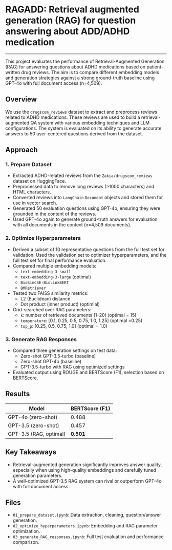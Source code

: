 # RAGADD: Retrieval augmented generation (RAG) for question answering about ADD/ADHD medication
-------------

This project evaluates the performance of Retrieval-Augmented Generation (RAG) for answering questions about ADHD medications based on patient-written drug reviews. The aim is to compare different embedding models and generation strategies against a strong ground-truth baseline using GPT-4o with full document access (n=4,509).

## Overview

We use the `drugscom_reviews` dataset to extract and preprocess reviews related to ADHD medications. These reviews are used to build a retrieval-augmented QA system with various embedding techniques and LLM configurations. The system is evaluated on its ability to generate accurate answers to 50 user-centered questions derived from the dataset.

## Approach

### 1. Prepare Dataset

- Extracted ADHD-related reviews from the `Zakia/drugscom_reviews` dataset on HuggingFace.
- Preprocessed data to remove long reviews (>1000 characters) and HTML characters.
- Converted reviews into `LangChain` `Document` objects and stored them for use in vector search.
- Generated 50 evaluation questions using GPT-4o, ensuring they were grounded in the content of the reviews.
- Used GPT-4o again to generate ground-truth answers for evaluation with all documents in the context (n=4,509 documents).

### 2. Optimize Hyperparameters

- Derived a subset of 10 representative questions from the full test set for validation. Used the validation set to optimizer hyperparameters, and the full test set for final performance evaluation.
- Compared multiple embedding models:
  - `text-embedding-3-small`
  - `text-embedding-3-large` (optimal)
  - `BioSimCSE-BioLinkBERT`
  - `BMRetriever`
- Tested two FAISS similarity metrics:
  - L2 (Euclidean) distance
  - Dot product (inner product) (optimial)
- Grid-searched over RAG parameters:
  - `k`: number of retrieved documents (1–20) (optimal = 15)
  - `temperature`: [0.1, 0.25, 0.5, 0.75, 1.0, 1.25] (optimal =0.25)
  - `top_p`: [0.25, 0.5, 0.75, 1.0] (optimal = 1.0)

### 3. Generate RAG Responses

- Compared three generation settings on test data:
  - Zero-shot GPT-3.5-turbo (baseline)
  - Zero-shot GPT-4o (baseline)
  - GPT-3.5-turbo with RAG using optimized settings
- Evaluated output using ROUGE and BERTScore (F1), selection based on BERTScore.

## Results

| Model                  | BERTScore (F1) |
|------------------------|----------------|
| GPT-4o (zero-shot)     |  0.488         |
| GPT-3.5 (zero-shot)    |  0.457         |
| GPT-3.5 (RAG, optimal) |  **0.501**     |


## Key Takeaways

- Retrieval-augmented generation significantly improves answer quality, especially when using high-quality embeddings and carefully tuned generation parameters.
- A well-optimized GPT-3.5 RAG system can rival or outperform GPT-4o with full document access.

## Files

- `01_prepare_dataset.ipynb`: Data extraction, cleaning, question/answer generation.
- `02_optimize_hyperparameters.ipynb`: Embedding and RAG parameter optimization.
- `03_generate_RAG_responses.ipynb`: Full test evaluation and performance comparison.
